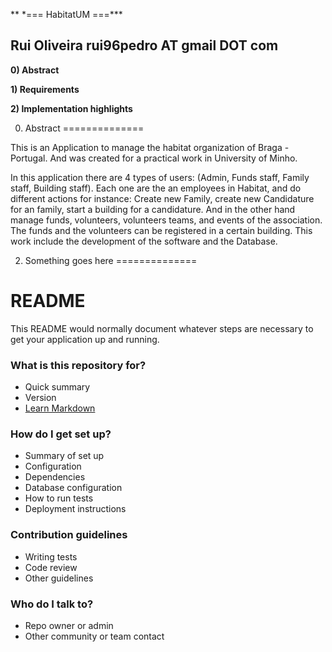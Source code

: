 ** \*=== HabitatUM ===\***

Rui Oliveira  rui96pedro AT gmail DOT com
--------------

**0) Abstract**

**1) Requirements**

**2) Implementation highlights**


0) Abstract
==============

This is an Application to manage the habitat organization of Braga - Portugal. And was created for a practical work in University of Minho.

In this application there are 4 types of users: (Admin, Funds staff, Family staff, Building staff). Each one are the an employees in Habitat, and do different actions for instance: Create new Family, create new Candidature for an family, start a building for a candidature.
And in the other hand manage funds, volunteers, volunteers teams, and events of the association. The funds and the volunteers can be registered in a certain building.
This work include the development of the software and the Database.

2) Something goes here
==============


# README #

This README would normally document whatever steps are necessary to get your application up and running.

### What is this repository for? ###

* Quick summary
* Version
* [Learn Markdown](https://bitbucket.org/tutorials/markdowndemo)

### How do I get set up? ###

* Summary of set up
* Configuration
* Dependencies
* Database configuration
* How to run tests
* Deployment instructions

### Contribution guidelines ###

* Writing tests
* Code review
* Other guidelines

### Who do I talk to? ###

* Repo owner or admin
* Other community or team contact